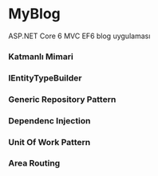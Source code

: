 # MyBlog
ASP.NET Core 6 MVC EF6 blog uygulaması

### Katmanlı Mimari
### IEntityTypeBuilder
### Generic Repository Pattern
### Dependenc Injection
### Unit Of Work Pattern
### Area Routing

